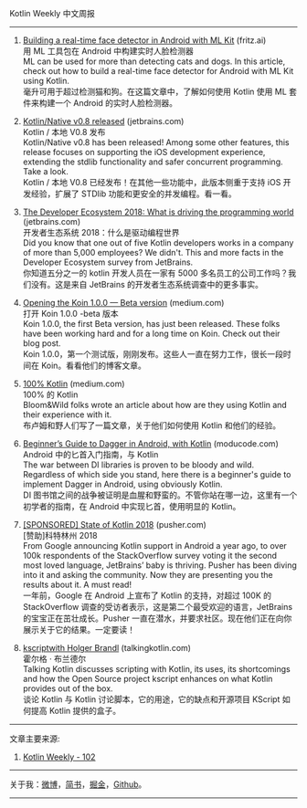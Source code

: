 Kotlin Weekly 中文周报

---

1. [Building a real-time face detector in Android with ML Kit](https://heartbeat.fritz.ai/building-a-real-time-face-detector-in-android-with-ml-kit-f930eb7b36d9) (fritz.ai)    
用 ML 工具包在 Android 中构建实时人脸检测器  
ML can be used for more than detecting cats and dogs. In this article, check out how to build a real-time face detector for Android with ML Kit using Kotlin.  
毫升可用于超过检测猫和狗。在这篇文章中，了解如何使用 Kotlin 使用 ML 套件来构建一个 Android 的实时人脸检测器。

2. [Kotlin/Native v0.8 released](https://blog.jetbrains.com/kotlin/2018/07/kotlinnative-v0-8-released) (jetbrains.com)    
Kotlin / 本地 V0.8 发布  
Kotlin/Native v0.8 has been released! Among some other features, this release focuses on supporting the iOS development experience, extending the stdlib functionality and safer concurrent programming. Take a look.  
Kotlin / 本地 V0.8 已经发布！在其他一些功能中，此版本侧重于支持 iOS 开发经验，扩展了 STDlib 功能和更安全的并发编程。看一看。

3. [The Developer Ecosystem 2018: What is driving the programming world](https://blog.jetbrains.com/blog/2018/06/07/the-developer-ecosystem-2018-what-is-driving-the-programming-world) (jetbrains.com)    
开发者生态系统 2018：什么是驱动编程世界  
Did you know that one out of five Kotlin developers works in a company of more than 5,000 employees? We didn't. This and more facts in the Developer Ecosystem survey from JetBrains.  
你知道五分之一的 kotlin 开发人员在一家有 5000 多名员工的公司工作吗？我们没有。这是来自 JetBrains 的开发者生态系统调查中的更多事实。

4. [Opening the Koin 1.0.0 — Beta version](https://medium.com/koin-developers/opening-the-koin-1-0-0-beta-version-99cb8be1c308) (medium.com)    
打开 Koin 1.0.0 -beta 版本  
Koin 1.0.0, the first Beta version, has just been released. These folks have been working hard and for a long time on Koin. Check out their blog post.  
Koin 1.0.0，第一个测试版，刚刚发布。这些人一直在努力工作，很长一段时间在 Koin。看看他们的博客文章。

5. [100% Kotlin](https://medium.com/code-wild/100-kotlin-dd7b1e282e45) (medium.com)    
100% 的 Kotlin  
Bloom&Wild folks wrote an article about how are they using Kotlin and their experience with it.  
布卢姆和野人们写了一篇文章，关于他们如何使用 Kotlin 和他们的经验。

6. [Beginner’s Guide to Dagger in Android, with Kotlin](https://moducode.com/blog/android-tutorial-dagger-kotlin) (moducode.com)    
Android 中的匕首入门指南，与 Kotlin  
The war between DI libraries is proven to be bloody and wild. Regardless of which side you stand, here there is a beginner's guide to implement Dagger in Android, using obviously Kotlin.  
DI 图书馆之间的战争被证明是血腥和野蛮的。不管你站在哪一边，这里有一个初学者的指南，在 Android 中实现匕首，使用明显的 Kotlin。

7. [[SPONSORED] State of Kotlin 2018](http://bit.ly/2m2vabD) (pusher.com)    
[赞助]科特林州 2018  
From Google announcing Kotlin support in Android a year ago, to over 100k respondents of the StackOverflow survey voting it the second most loved language, JetBrains’ baby is thriving. Pusher has been diving into it and asking the community. Now they are presenting you the results about it. A must read!  
一年前，Google 在 Android 上宣布了 Kotlin 的支持，对超过 100K 的 StackOverflow 调查的受访者表示，这是第二个最受欢迎的语言，JetBrains 的宝宝正在茁壮成长。Pusher 一直在潜水，并要求社区。现在他们正在向你展示关于它的结果。一定要读！

8. [kscriptwith Holger Brandl](http://talkingkotlin.com/kscript-with-holger-brandl) (talkingkotlin.com)    
霍尔格 · 布兰德尔  
Talking Kotlin discusses scripting with Kotlin, its uses, its shortcomings and how the Open Source project kscript enhances on what Kotlin provides out of the box.  
谈论 Kotlin 与 Kotlin 讨论脚本，它的用途，它的缺点和开源项目 KScript 如何提高 Kotlin 提供的盒子。

---

文章主要来源:
1. [Kotlin Weekly - 102](http://eepurl.com/dA3lJL)  

---

关于我：[微博](https://weibo.com/sfyc23)，[简书](https://www.jianshu.com/u/6e8801f536bb)，[掘金](https://juejin.im/user/574cfe16c4c97100549a50c5)，[Github](https://github.com/sfyc23)。  

---